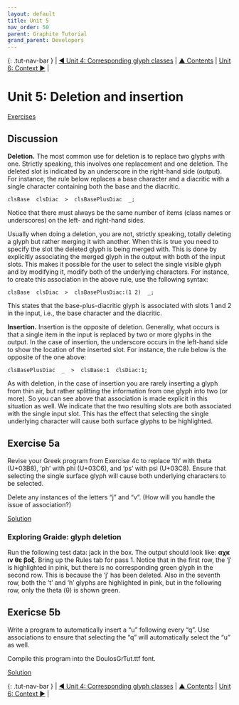 ```yaml
---
layout: default
title: Unit 5
nav_order: 50
parent: Graphite Tutorial
grand_parent: Developers
---
```


{: .tut-nav-bar }
| [&#x25C0; Unit 4: Corresponding glyph classes](graide_tutorial4) | [&#x25B2; Contents](../graide_tutorial#contents) | [Unit 6: Context &#x25B6;](graide_tutorial6) |

# Unit 5: Deletion and insertion

[Exercises](graide_tutorial5#exercise-5a)

## Discussion

**Deletion.** The most common use for deletion is to replace two glyphs with one. Strictly speaking, this involves one replacement and one deletion. The deleted slot is indicated by an underscore in the right-hand side (output). For instance, the rule below replaces a base character and a diacritic with a single character containing both the base and the diacritic.

```
clsBase  clsDiac  >  clsBasePlusDiac  _;
```

Notice that there must always be the same number of items (class names or underscores) on the left- and right-hand sides.

Usually when doing a deletion, you are not, strictly speaking, totally deleting a glyph but rather merging it with another. When this is true you need to specify the slot the deleted glyph is being merged with. This is done by explicitly associating the merged glyph in the output with both of the input slots. This makes it possible for the user to select the single visible glyph and by modifying it, modify both of the underlying characters. For instance, to create this association in the above rule, use the following syntax:

```
clsBase  clsDiac  >  clsBasePlusDiac:(1 2)  _;
```

This states that the base-plus-diacritic glyph is associated with slots 1 and 2 in the input, i.e., the base character and the diacritic.

**Insertion.** Insertion is the opposite of deletion. Generally, what occurs is that a single item in the input is replaced by two or more glyphs in the output. In the case of insertion, the underscore occurs in the left-hand side to show the location of the inserted slot. For instance, the rule below is the opposite of the one above:

```
clsBasePlusDiac  _  >  clsBase:1  clsDiac:1;
```

As with deletion, in the case of insertion you are rarely inserting a glyph from thin air, but rather splitting the information from one glyph into two (or more). So you can see above that association is made explicit in this situation as well. We indicate that the two resulting slots are both associated with the single input slot. This has the effect that selecting the single underlying character will cause both surface glyphs to be highlighted.

## Exercise 5a

Revise your Greek program from Exercise 4c to replace ‘th’ with theta (U+03B8), ‘ph’ with phi (U+03C6), and ‘ps’ with psi (U+03C8). Ensure that selecting the single surface glyph will cause both underlying characters to be selected.

Delete any instances of the letters “j” and “v”. (How will you handle the issue of association?)

[Solution](graphite_tut_solutions#exercise-5a)

### Exploring Graide: glyph deletion

Run the following test data: jack in the box. The output should look like: **αχκ ιν θε βοξ**. Bring up the Rules tab for pass 1. Notice that in the first row, the ‘j’ is highlighted in pink, but there is no corresponding green glyph in the second row. This is because the ‘j’ has been deleted. Also in the seventh row, both the ‘t’ and ‘h’ glyphs are highlighted in pink, but in the following row, only the theta (θ) is shown green.

## Exericse 5b

Write a program to automatically insert a “u” following every “q”. Use associations to ensure that selecting the “q” will automatically select the “u” as well.

Compile this program into the DoulosGrTut.ttf font.

[Solution](graphite_tut_solutions#exercise-5b)

{: .tut-nav-bar }
| [&#x25C0; Unit 4: Corresponding glyph classes](graide_tutorial4) | [&#x25B2; Contents](../graide_tutorial#contents) | [Unit 6: Context &#x25B6;](graide_tutorial6) |
